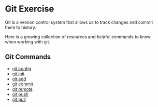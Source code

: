 # Git Exercise

Git is a version control system that allows us to track changes and commit them to history.

Here is a growing collection of resources and helpful commands to know when working with git.

## Git Commands
- [git config](./Commands/config.md)
- [git init](./commands/init.md)
- [git add](./commands/add.md)
- [git commit](./commands.commit.md)
- [git remote](./commands/remote.md)
- [git push](./commands/push.md)
- [git pull](./commands/pull.md)


